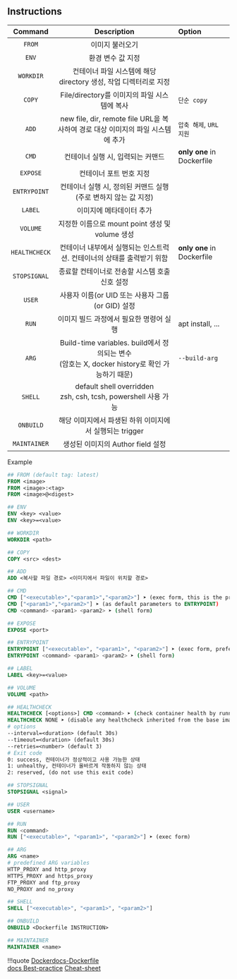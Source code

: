 ## Instructions

|    Command    |    Description   |    Option    |
| :-----------: | :-----------: | :-------------- |
| `FROM`        |이미지 불러오기 |
| `ENV`         |환경 변수 값 지정|
| `WORKDIR`     |컨테이너 파일 시스템에 해당 directory 생성, 작업 디렉터리로 지정|
| `COPY`        |File/directory를 이미지의 파일 시스템에 복사| `단순 copy`
| `ADD`         | new file, dir, remote file URL을 복사하여 경로 대상 이미지의 파일 시스템에 추가 | `압축 해제`, `URL 지원`
| `CMD`         |컨테이너 실행 시, 입력되는 커맨드 | **only one** in Dockerfile
| `EXPOSE`      |컨테이너 포트 번호 지정 |
| `ENTRYPOINT`  |컨테이너 실행 시, 정의된 커맨드 실행 (주로 변하지 않는 값 지정) |
| `LABEL`       |이미지에 메타데이터 추가 |
| `VOLUME`      |지정한 이름으로 mount point 생성 및 volume 생성|
| `HEALTHCHECK` |컨테이너 내부에서 실행되는 인스트럭션. 컨테이너의 상태를 출력받기 위함 | **only one** in Dockerfile
| `STOPSIGNAL`  |종료할 컨테이너로 전송할 시스템 호출 신호 설정|
| `USER`        |사용자 이름(or UID 또는 사용자 그룹(or GID) 설정 |
| `RUN`         |이미지 빌드 과정에서 필요한 명령어 실행 | apt install, ...
| `ARG`         |Build-time variables. build에서 정의되는 변수 <div> (암호는 X, docker history로 확인 가능하기 때문) | `--build-arg`
| `SHELL`       |default shell overridden <div> zsh, csh, tcsh, powershell 사용 가능|
| `ONBUILD`     |해당 이미지에서 파생된 하위 이미지에서 실행되는 trigger|
| `MAINTAINER`  |생성된 이미지의 Author field 설정 |

Example
``` dockerfile
## FROM (default tag: latest)
FROM <image>
FROM <image>:<tag>
FROM <image>@<digest>

## ENV
ENV <key> <value>
ENV <key>=<value> 

## WORKDIR
WORKDIR <path>

## COPY
COPY <src> <dest>

## ADD  
ADD <복사할 파일 경로> <이미지에서 파일이 위치할 경로>

## CMD
CMD ["<executable>","<param1>","<param2>"] ➤ (exec form, this is the preferred form)
CMD ["<param1>","<param2>"] ➤ (as default parameters to ENTRYPOINT)
CMD <command> <param1> <param2> ➤ (shell form)

## EXPOSE
EXPOSE <port>

## ENTRYPOINT
ENTRYPOINT ["<executable>", "<param1>", "<param2>"] ➤ (exec form, preferred)
ENTRYPOINT <command> <param1> <param2> ➤ (shell form)

## LABEL
LABEL <key>=<value>

## VOLUME
VOLUME <path>

## HEALTHCHECK
HEALTHCHECK [<options>] CMD <command> ➤ (check container health by running a command inside the container)
HEALTHCHECK NONE ➤ (disable any healthcheck inherited from the base image)
# options
--interval=<duration> (default 30s)
--timeout=<duration> (default 30s)
--retries=<number> (default 3)
# Exit code
0: success, 컨테이너가 정상적이고 사용 가능한 상태
1: unhealthy, 컨테이너가 올바르게 작동하지 않는 상태
2: reserved, (do not use this exit code)

## STOPSIGNAL
STOPSIGNAL <signal>

## USER
USER <username>

## RUN
RUN <command>
RUN ["<executable>", "<param1>", "<param2>"] ➤ (exec form)

## ARG
ARG <name>
# predefined ARG variables
HTTP_PROXY and http_proxy
HTTPS_PROXY and https_proxy
FTP_PROXY and ftp_proxy
NO_PROXY and no_proxy

## SHELL
SHELL ["<executable>", "<param1>", "<param2>"]

## ONBUILD
ONBUILD <Dockerfile INSTRUCTION>

## MAINTAINER
MAINTAINER <name>
```

!!!quote
    [Dockerdocs-Dockerfile](https://docs.docker.com/engine/reference/builder/)  
    [docs Best-practice](https://docs.docker.com/develop/develop-images/dockerfile_best-practices/) 
    [Cheat-sheet](https://kapeli.com/cheat_sheets/Dockerfile.docset/Contents/Resources/Documents/index)

